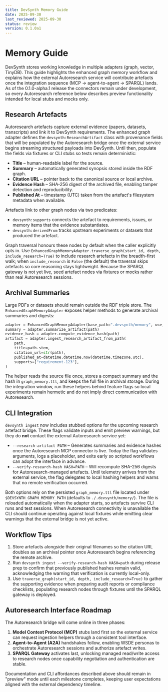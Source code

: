 ```yaml
---
title: DevSynth Memory Guide
date: 2025-09-30
last_reviewed: 2025-09-30
status: review
version: 0.1.0a1
---
```


# Memory Guide

DevSynth stores working knowledge in multiple adapters (graph, vector, TinyDB).
This guide highlights the enhanced graph memory workflow and explains how the
external Autoresearch service will contribute artefacts once the integration
sequence (MCP → agent-to-agent → SPARQL) lands. As of the 0.1.0-alpha.1 release
the connectors remain under development, so every Autoresearch reference below
describes preview functionality intended for local stubs and mocks only.

## Research Artefacts

Autoresearch artefacts capture external evidence (papers, datasets, transcripts)
and link it to DevSynth requirements. The enhanced graph adapter defines the
`devsynth:ResearchArtifact` class with provenance fields that will be populated
by the Autoresearch bridge once the external service begins streaming
structured payloads into DevSynth. Until then, populate the fields via fixtures
or CLI stubs so tests remain deterministic:

- **Title** – human-readable label for the source.
- **Summary** – automatically generated synopsis stored inside the RDF graph.
- **Citation URL** – pointer back to the canonical source or local archive.
- **Evidence Hash** – SHA-256 digest of the archived file, enabling tamper
  detection and reproducibility.
- **Published At** – timestamp (UTC) taken from the artefact's filesystem
  metadata when available.

Artefacts link to other graph nodes via two predicates:

- `devsynth:supports` connects the artefact to requirements, issues, or memory
  items that the evidence substantiates.
- `devsynth:derivedFrom` tracks upstream experiments or datasets that produced
  the artefact.

Graph traversal honours these nodes by default when the caller explicitly opts
in. Use `EnhancedGraphMemoryAdapter.traverse_graph(start_id, depth,
include_research=True)` to include research artefacts in the breadth-first walk;
when `include_research` is `False` (the default) the traversal skips artefacts so
core reasoning stays lightweight. Because the SPARQL gateway is not yet live,
seed artefact nodes via fixtures or mocks rather than real Autoresearch
sessions.

## Archival Summaries

Large PDFs or datasets should remain outside the RDF triple store. The
`EnhancedGraphMemoryAdapter` exposes helper methods to generate archival
summaries and digests:

```python
adapter = EnhancedGraphMemoryAdapter(base_path=".devsynth/memory", use_rdflib_store=True)
summary = adapter.summarize_artifact(path)
evidence_hash = adapter.compute_evidence_hash(path)
artifact = adapter.ingest_research_artifact_from_path(
    path,
    title=path.stem,
    citation_url=str(path),
    published_at=datetime.datetime.now(datetime.timezone.utc),
    supports=["requirement-123"],
)
```

The helper reads the source file once, stores a compact summary and the hash in
`graph_memory.ttl`, and keeps the full file in archival storage. During the
integration window, run these helpers behind feature flags so local experiments
remain hermetic and do not imply direct communication with Autoresearch.

## CLI Integration

`devsynth ingest` now includes stubbed options for the upcoming research
artefact bridge. These flags validate inputs and emit preview warnings, but they
do **not** contact the external Autoresearch service yet:

- `--research-artifact PATH` – Generates summaries and evidence hashes once the
  Autoresearch MCP connector is live. Today the flag validates arguments, logs a
  placeholder, and exits early so scripted workflows can adopt the interface in
  advance.
- `--verify-research-hash HASH=PATH` – Will recompute SHA-256 digests for
  Autoresearch-managed artefacts. Until telemetry arrives from the external
  service, the flag delegates to local hashing helpers and warns that no remote
  verification occurred.

Both options rely on the persisted `graph_memory.ttl` file located under
`$DEVSYNTH_GRAPH_MEMORY_PATH` (defaults to `./.devsynth/memory/`). The file is
reloaded automatically when the adapter starts, so artefacts survive CLI runs
and test sessions. When Autoresearch connectivity is unavailable the CLI should
continue operating against local fixtures while emitting clear warnings that the
external bridge is not yet active.

## Workflow Tips

1. Store artefacts alongside their original filenames so the citation URL
   doubles as an archival pointer once Autoresearch begins referencing the
   remote archive.
2. Run `devsynth ingest --verify-research-hash HASH=path` during release prep to
   confirm that previously published hashes remain valid, acknowledging the
   warning that verification is currently local-only.
3. Use `traverse_graph(start_id, depth, include_research=True)` to gather the
   supporting evidence when preparing audit reports or compliance checklists,
   populating research nodes through fixtures until the SPARQL gateway is
   deployed.

## Autoresearch Interface Roadmap

The Autoresearch bridge will come online in three phases:

1. **Model Context Protocol (MCP)** stubs land first so the external service can
   request ingestion helpers through a consistent tool interface.
2. **Agent-to-Agent (A2A)** handshakes follow, enabling WSDE personas to
   orchestrate Autoresearch sessions and authorize artefact writes.
3. **SPARQL Gateway** activates last, unlocking managed read/write access to
   research nodes once capability negotiation and authentication are stable.

Documentation and CLI affordances described above should remain in "preview"
mode until each milestone completes, keeping user expectations aligned with the
external dependency timeline.

